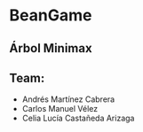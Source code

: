 # BeanGame
## Árbol Minimax

## Team:
- Andrés Martínez Cabrera
- Carlos Manuel Vélez
- Celia Lucía Castañeda Arizaga
